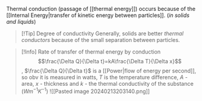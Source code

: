 Thermal conduction (passage of [[thermal energy]]) occurs because of the [[Internal Energy|transfer of kinetic energy between particles]]. (*in solids and liquids*)

> [!Tip] Degree of conductivity
> Generally, solids are better *thermal conductors* because of the small separation between particles. 

> [!Info] Rate of transfer of thermal energy by conduction
> $$\frac{\Delta Q}{\Delta t}=kA\frac{\Delta T}{\Delta x}$$, $\frac{\Delta Q}{\Delta t}$ is a [[Power|flow of energy per second]], so obv it is measured in watts, $T$ is the temperature difference, $A$ - area, $x$ - thickness and $k$ - the thermal conductivity of the substance ($Wm^{-1}K^{-1}$)
> ![[Pasted image 20240213203140.png]]
> 

